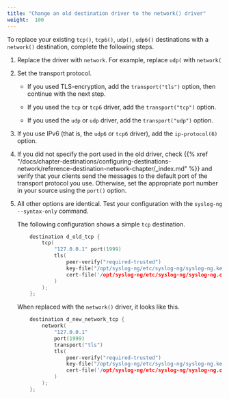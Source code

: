 ```yaml
---
title: "Change an old destination driver to the network() driver"
weight:  100
---
```

<!-- DISCLAIMER: This file is based on the syslog-ng Open Source Edition documentation https://github.com/balabit/syslog-ng-ose-guides/commit/2f4a52ee61d1ea9ad27cb4f3168b95408fddfdf2 and is used under the terms of The syslog-ng Open Source Edition Documentation License. The file has been modified by Axoflow. -->

To replace your existing `tcp()`, `tcp6()`, `udp()`, `udp6()` destinations with a `network()` destination, complete the following steps.

1.  Replace the driver with `network`. For example, replace `udp(` with `network(`

2.  Set the transport protocol.
    
      - If you used TLS-encryption, add the `transport("tls")` option, then continue with the next step.
    
      - If you used the `tcp` or `tcp6` driver, add the `transport("tcp")` option.
    
      - If you used the `udp` or `udp` driver, add the `transport("udp")` option.

3.  If you use IPv6 (that is, the `udp6` or `tcp6` driver), add the `ip-protocol(6)` option.

4.  If you did not specify the port used in the old driver, check {{% xref "/docs/chapter-destinations/configuring-destinations-network/reference-destination-network-chapter/_index.md" %}} and verify that your clients send the messages to the default port of the transport protocol you use. Otherwise, set the appropriate port number in your source using the `port()` option.

5.  All other options are identical. Test your configuration with the `syslog-ng --syntax-only` command.
    
    The following configuration shows a simple `tcp` destination.
    
    ```c
        destination d_old_tcp {
            tcp(
                "127.0.0.1" port(1999)
                tls(
                    peer-verify("required-trusted")
                    key-file("/opt/syslog-ng/etc/syslog-ng/syslog-ng.key")
                    cert-file('/opt/syslog-ng/etc/syslog-ng/syslog-ng.crt')
                )
            );
        };
    ```
    
    When replaced with the `network()` driver, it looks like this.
    
    ```c
        destination d_new_network_tcp {
            network(
                "127.0.0.1"
                port(1999)
                transport("tls")
                tls(
                    peer-verify("required-trusted")
                    key-file("/opt/syslog-ng/etc/syslog-ng/syslog-ng.key")
                    cert-file('/opt/syslog-ng/etc/syslog-ng/syslog-ng.crt')
                )
            );
        };
    ```
